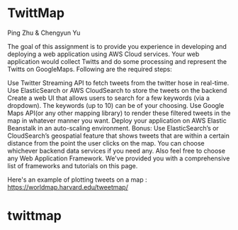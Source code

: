 # TwittMap
Ping Zhu & Chengyun Yu

The goal of this assignment is to provide you experience in developing and deploying a web application using AWS Cloud services. Your web application would collect Twitts and do some processing and represent the Twitts on GoogleMaps. Following are the required steps:

Use Twitter Streaming API to fetch tweets from the twitter hose in real-time.
Use ElasticSearch or AWS CloudSearch to store the tweets on the backend
Create a web UI that allows users to search for a few keywords (via a dropdown). The keywords (up to 10) can be of your choosing.
Use Google Maps API(or any other mapping library) to render these filtered tweets in the map in whatever manner you want.
Deploy your application on AWS Elastic Beanstalk in an auto-scaling environment.
Bonus: Use ElasticSearch’s or CloudSearch’s geospatial feature that shows tweets that are within a certain distance from the point the user clicks on the map.
You can choose whichever backend data services if you need any. Also feel free to choose any Web Application Framework. We've provided you with a comprehensive list of frameworks and tutorials on this page.

Here's an example of plotting tweets on a map : https://worldmap.harvard.edu/tweetmap/
# twittmap
